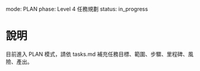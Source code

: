 mode: PLAN
phase: Level 4 任務規劃
status: in_progress

# 說明
目前進入 PLAN 模式，請依 tasks.md 補充任務目標、範圍、步驟、里程碑、風險、產出。
